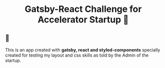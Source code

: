 <h1 align="center">
  Gatsby-React Challenge for Accelerator Startup 💙
</h1>

## 🚀

This is an app created with **gatsby, react and styled-components** specially created for testing my layout and css skills as told by the Admin of the startup.
